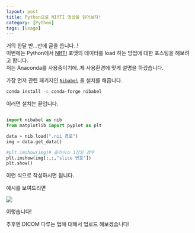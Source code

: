 ```yaml
---
layout: post
title: Python으로 NIfTI 영상을 읽어보자!
category: [Python]
tags: [Usage]
---
```


거의 한달 반...만에 글을 씁니다..!  
이번에는 Python에서 [NIfTI](https://nifti.nimh.nih.gov/) 포맷의 데이터를 load 하는 방법에 대한 포스팅을 해보려고 합니다.  
저는 Anaconda를 사용중이기에..제 사용환경에 맞게 설명을 하겠습니다.  

가장 먼저 관련 패키지인 [`Nibabel`](http://nipy.org/nibabel/) 을 설치를 해줍니다.  
 

``` bash
conda install -c conda-forge nibabel
```

이러면 설치는 끝입니다.

``` python

import nibabel as nib
from matplotlib import pyplot as plt

data = nib.load(".nii 경로")
img = data.get_data()

#plt.imshow(img)# 슬라이스 1장일 경우
plt.imshow(img[:,:,"slice 번호"])
plt.show()
```
 
 이런 식으로 작성하시면 됩니다. 

 예시를 보여드리면

 <img src='https://kkkjerry.github.io/public/img/nifti/01.png'>

이렇습니다!

 추후엔 DICOM 다루는 법에 대해서 업로드 해보겠습니다!